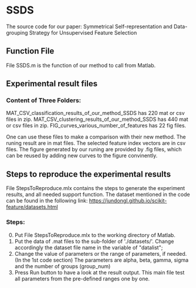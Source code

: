 # SSDS
The source code for our paper: 
Symmetrical Self-representation and Data-grouping Strategy for Unsupervised Feature Selection

## Function File
File SSDS.m is the function of our method to call from Matlab.

## Experimental result files 

### Content of Three Folders: 
MAT_CSV_classification_results_of_our_method_SSDS has 220 mat or csv files in zip.
MAT_CSV_clustering_results_of_our_method_SSDS has 440 mat or csv files in zip.
FIG_curves_various_number_of_features has 22 fig files.

One can use these files to make a comparison with their new method. 
The runing result are in mat files. 
The selected feature index vectors are in csv files. 
The figure generated by our runing are provided by .fig files, which can be reused by adding new curves to the figure convinently.

## Steps to reproduce the experimental results

File StepsToReproduce.mlx contains the steps to generate the experiment results, and all needed support function.
The dataset mentioned in the code can be found in the following link: https://jundongl.github.io/scikit-feature/datasets.html

### Steps:
0. Put File StepsToReproduce.mlx to the working directory of Matlab.
1. Put the data of .mat files to the sub-folder of './datasets/'. Change accordingly the dataset file name in the variable of "datalist";
2. Change the value of parameters or the range of parameters, if needed. (In the 1st code section) The parameters are alpha, beta, gamma, sigma and the number of groups (group_num)
3. Press Run button to have a look at the result output. This main file test all parameters from the pre-defined ranges one by one.
